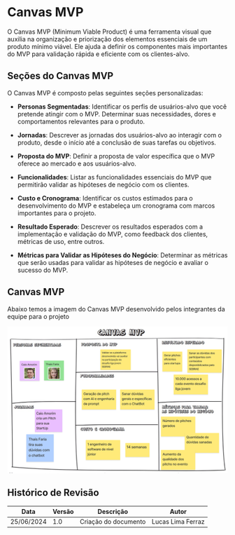 # Canvas MVP

O Canvas MVP (Minimum Viable Product) é uma ferramenta visual que auxilia na organização e priorização dos elementos essenciais de um produto mínimo viável. Ele ajuda a definir os componentes mais importantes do MVP para validação rápida e eficiente com os clientes-alvo.

## Seções do Canvas MVP

O Canvas MVP é composto pelas seguintes seções personalizadas:

- **Personas Segmentadas**: Identificar os perfis de usuários-alvo que você pretende atingir com o MVP. Determinar suas necessidades, dores e comportamentos relevantes para o produto.

- **Jornadas**: Descrever as jornadas dos usuários-alvo ao interagir com o produto, desde o início até a conclusão de suas tarefas ou objetivos.

- **Proposta do MVP**: Definir a proposta de valor específica que o MVP oferece ao mercado e aos usuários-alvo.

- **Funcionalidades**: Listar as funcionalidades essenciais do MVP que permitirão validar as hipóteses de negócio com os clientes.

- **Custo e Cronograma**: Identificar os custos estimados para o desenvolvimento do MVP e estabeleça um cronograma com marcos importantes para o projeto.

- **Resultado Esperado**: Descrever os resultados esperados com a implementação e validação do MVP, como feedback dos clientes, métricas de uso, entre outros.

- **Métricas para Validar as Hipóteses do Negócio**: Determinar as métricas que serão usadas para validar as hipóteses de negócio e avaliar o sucesso do MVP.

## Canvas MVP

Abaixo temos a imagem do Canvas MVP desenvolvido pelos integrantes da equipe para o projeto

![Canvas MVP](../../assets/assets/canvasmvp.png)

## Histórico de Revisão

| Data | Versão| Descrição | Autor |
|----|----|----|----|
| 25/06/2024 | 1.0 | Criação do documento | Lucas Lima Ferraz |